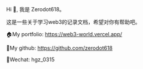 Hi 👋, 我是 Zerodot618。

这是一些关于学习web3的记录文档，希望对你有帮助吧。

🏠My portfolio: https://web3-world.vercel.app/

🌴My github: https://github.com/zerodot618

🎉Wechat: hgz_0315